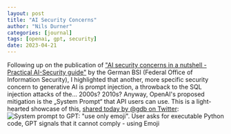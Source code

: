 ```yaml
---
layout: post
title: "AI Security Concerns"
author: "Nils Durner"
categories: [journal]
tags: [openai, gpt, security]
date: 2023-04-21
---
```


Following up on the publication of ["AI security concerns in a nutshell - Practical AI-Security guide"](https://www.bsi.bund.de/SharedDocs/Downloads/EN/BSI/KI/Practical_Al-Security_Guide_2023.html) by the German BSI (Federal Office of Information Security), I highlighted that another, more specific security concern to generative AI is prompt injection, a throwback to the SQL injection attacks of the… 2000s? 2010s? Anyway, OpenAI's proposed mitigation is the „System Prompt“ that API users can use. This is a light-hearted showcase of this, [shared today by @gdb on Twitter](https://twitter.com/gdb/status/1649441972732694528):
![System prompt to GPT: "use only emoji". User asks for executable Python code, GPT signals that it cannot comply - using Emoji](https://pbs.twimg.com/media/FuK-ubQaEAEM0yG?format=jpg&name=small)